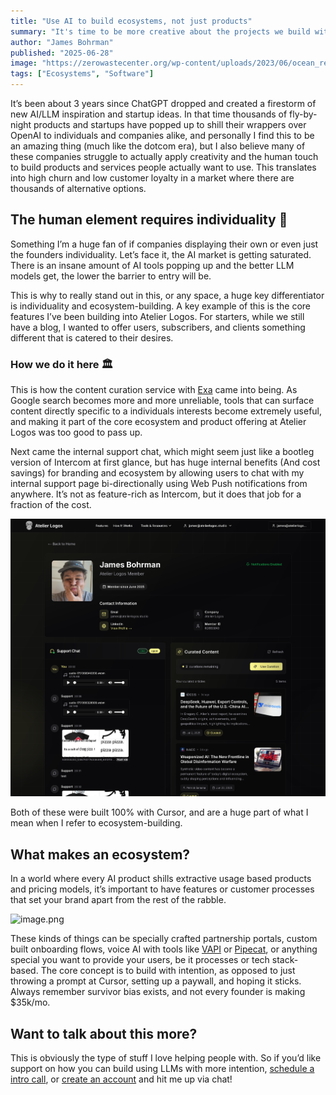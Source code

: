 ```yaml
---
title: "Use AI to build ecosystems, not just products"
summary: "It's time to be more creative about the projects we build with AI, and more intentional the human element"
author: "James Bohrman"
published: "2025-06-28"
image: "https://zerowastecenter.org/wp-content/uploads/2023/06/ocean_reef-1080x675.jpg"
tags: ["Ecosystems", "Software"]
---
```


It’s been about 3 years since ChatGPT dropped and created a firestorm of new AI/LLM inspiration and startup ideas. In that time thousands of fly-by-night products and startups have popped up to shill their wrappers over OpenAI to individuals and companies alike, and personally I find this to be an amazing thing (much like the dotcom era), but I also believe many of these companies struggle to actually apply creativity and the human touch to build products and services people actually want to use. This translates into high churn and low customer loyalty in a market where there are thousands of alternative options.

## The human element requires individuality 🦚

Something I’m a huge fan of if companies displaying their own or even just the founders individuality. Let’s face it, the AI market is getting saturated. There is an insane amount of AI tools popping up and the better LLM models get, the lower the barrier to entry will be. 

This is why to really stand out in this, or any space, a huge key differentiator is individuality and ecosystem-building. A key example of this is the core features I’ve been building into Atelier Logos. For starters, while we still have a blog, I wanted to offer users, subscribers, and clients something different that is catered to their desires. 

### How we do it here 🏛️

This is how the content curation service with [Exa](https://exa.ai/) came into being. As Google search becomes more and more unreliable, tools that can surface content directly specific to a individuals interests become extremely useful, and making it part of the core ecosystem and product offering at Atelier Logos was too good to pass up. 

Next came the internal support chat, which might seem just like a bootleg version of Intercom at first glance, but has huge internal benefits (And cost savings) for branding and ecosystem by allowing users to chat with my internal support page bi-directionally using Web Push notifications from anywhere. It’s not as feature-rich as Intercom, but it does that job for a fraction of the cost.

 

![image.png](../../../public/blog/profile.png)

Both of these were built 100% with Cursor, and are a huge part of what I mean when I refer to ecosystem-building. 

## What makes an ecosystem?

In a world where every AI product shills extractive usage based products and pricing models, it’s important to have features or customer processes that set your brand apart from the rest of the rabble.

![image.png](https://media1.tenor.com/m/S0tTggqTZ_AAAAAd/rabble-randy-marsh.gif)

These kinds of things can be specially crafted partnership portals, custom built onboarding flows, voice AI with tools like [VAPI](https://vapi.ai/) or [Pipecat](https://www.pipecat.ai/), or anything special you want to provide your users, be it processes or tech stack-based. The core concept is to build with intention, as opposed to just throwing a prompt at Cursor, setting up a paywall, and hoping it sticks. Always remember survivor bias exists, and not every founder is making $35k/mo. 

## Want to talk about this more?

This is obviously the type of stuff I love helping people with. So if you’d like support on how you can build using LLMs with more intention, [schedule a intro call](https://cal.com/team/atelier-logos/45-min-intro-call), or [create an account](https://www.atelierlogos.studio/onboarding) and hit me up via chat!